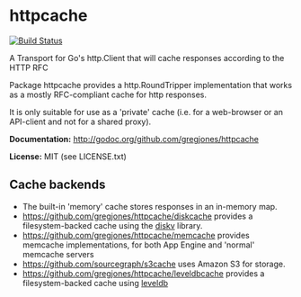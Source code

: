 httpcache
=========

[![Build Status](https://travis-ci.org/gregjones/httpcache.svg?branch=master)](https://travis-ci.org/gregjones/httpcache)

A Transport for Go's http.Client that will cache responses according to the HTTP RFC

Package httpcache provides a http.RoundTripper implementation that works as a mostly RFC-compliant cache for http responses.

It is only suitable for use as a 'private' cache (i.e. for a web-browser or an API-client and not for a shared proxy).

**Documentation:** http://godoc.org/github.com/gregjones/httpcache

**License:** MIT (see LICENSE.txt)

Cache backends
--------------

- The built-in 'memory' cache stores responses in an in-memory map.
- https://github.com/gregjones/httpcache/diskcache provides a filesystem-backed cache using the [diskv](https://github.com/peterbourgon/diskv) library.
- https://github.com/gregjones/httpcache/memcache provides memcache implementations, for both App Engine and 'normal' memcache servers
- https://github.com/sourcegraph/s3cache uses Amazon S3 for storage.
- https://github.com/gregjones/httpcache/leveldbcache provides a filesystem-backed cache using [leveldb](https://github.com/syndtr/goleveldb/leveldb)
